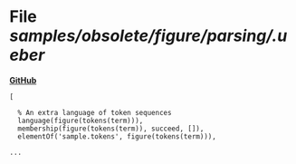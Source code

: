 # File _samples/obsolete/figure/parsing/.ueber_
**[GitHub](https://github.com/softlang/yas/blob/master/samples/obsolete/figure/parsing/.ueber)**
```
[
  
  % An extra language of token sequences
  language(figure(tokens(term))),
  membership(figure(tokens(term)), succeed, []),
  elementOf('sample.tokens', figure(tokens(term))),

...
```
